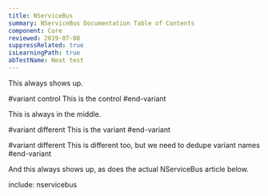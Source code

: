 ```yaml
---
title: NServiceBus
summary: NServiceBus Documentation Table of Contents
component: Core
reviewed: 2019-07-08
suppressRelated: true
isLearningPath: true
abTestName: Neat test
---
```


This always shows up.

#variant control
This is the control
#end-variant

This is always in the middle.

#variant different
This is the variant
#end-variant

#variant different
This is different too, but we need to dedupe variant names
#end-variant

And this always shows up, as does the actual NServiceBus article below.

include: nservicebus
